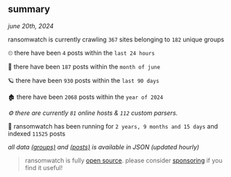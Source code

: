 
## summary
_june 20th, 2024_

ransomwatch is currently crawling `367` sites belonging to `182` unique groups

⏲ there have been `4` posts within the `last 24 hours`

🦈 there have been `187` posts within the `month of june`

🪐 there have been `930` posts within the `last 90 days`

🏚 there have been `2068` posts within the `year of 2024`

_⚙️ there are currently `81` online hosts & `112` custom parsers._

🦕 ransomwatch has been running for `2 years, 9 months and 15 days` and indexed `11525` posts

_all data  [(groups)](http://ransomwhat.telemetry.ltd/groups) and [(posts)](http://ransomwhat.telemetry.ltd/posts) is available in JSON (updated hourly)_

> ransomwatch is fully [open source](https://github.com/joshhighet/ransomwatch#ransomwatch--). please consider [sponsoring](https://github.com/sponsors/joshhighet) if you find it useful!
